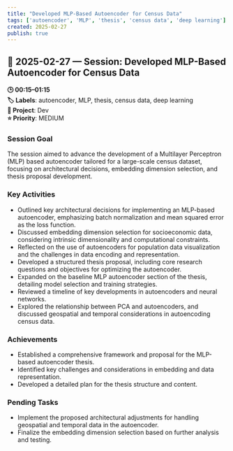 ```yaml
---
title: "Developed MLP-Based Autoencoder for Census Data"
tags: ['autoencoder', 'MLP', 'thesis', 'census data', 'deep learning']
created: 2025-02-27
publish: true
---
```


## 📅 2025-02-27 — Session: Developed MLP-Based Autoencoder for Census Data

**🕒 00:15–01:15**  
**🏷️ Labels**: autoencoder, MLP, thesis, census data, deep learning  
**📂 Project**: Dev  
**⭐ Priority**: MEDIUM  


### Session Goal
The session aimed to advance the development of a Multilayer Perceptron (MLP) based autoencoder tailored for a large-scale census dataset, focusing on architectural decisions, embedding dimension selection, and thesis proposal development.

### Key Activities
- Outlined key architectural decisions for implementing an MLP-based autoencoder, emphasizing batch normalization and mean squared error as the loss function.
- Discussed embedding dimension selection for socioeconomic data, considering intrinsic dimensionality and computational constraints.
- Reflected on the use of autoencoders for population data visualization and the challenges in data encoding and representation.
- Developed a structured thesis proposal, including core research questions and objectives for optimizing the autoencoder.
- Expanded on the baseline MLP autoencoder section of the thesis, detailing model selection and training strategies.
- Reviewed a timeline of key developments in autoencoders and neural networks.
- Explored the relationship between PCA and autoencoders, and discussed geospatial and temporal considerations in autoencoding census data.

### Achievements
- Established a comprehensive framework and proposal for the MLP-based autoencoder thesis.
- Identified key challenges and considerations in embedding and data representation.
- Developed a detailed plan for the thesis structure and content.

### Pending Tasks
- Implement the proposed architectural adjustments for handling geospatial and temporal data in the autoencoder.
- Finalize the embedding dimension selection based on further analysis and testing.
